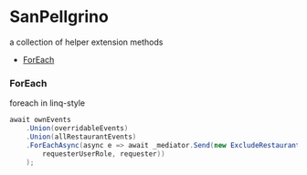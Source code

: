 # SanPellgrino
a collection of helper extension methods

* [ForEach](#foreach)

### ForEach

foreach in linq-style

```csharp
await ownEvents
    .Union(overridableEvents)
    .Union(allRestaurantEvents)
    .ForEachAsync(async e => await _mediator.Send(new ExcludeRestaurantsFromEventCommand(Tenant, e.EventId, RestaurantId.Id.ToString(),
        requesterUserRole, requester))
    );

```
